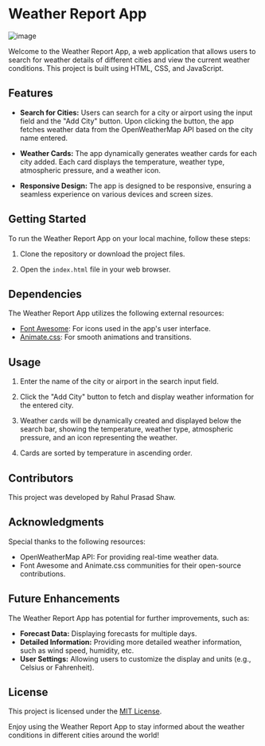 # Weather Report App
![image](https://github.com/rjrahul08/Weather-App/assets/61372250/1b48c53f-1b2c-4ecf-b7c7-4f205b38940f) 

Welcome to the Weather Report App, a web application that allows users to search for weather details of different cities and view the current weather conditions. This project is built using HTML, CSS, and JavaScript.

## Features

- **Search for Cities:** Users can search for a city or airport using the input field and the "Add City" button. Upon clicking the button, the app fetches weather data from the OpenWeatherMap API based on the city name entered.

- **Weather Cards:** The app dynamically generates weather cards for each city added. Each card displays the temperature, weather type, atmospheric pressure, and a weather icon.

- **Responsive Design:** The app is designed to be responsive, ensuring a seamless experience on various devices and screen sizes.

## Getting Started

To run the Weather Report App on your local machine, follow these steps:

1. Clone the repository or download the project files.

2. Open the `index.html` file in your web browser.

## Dependencies

The Weather Report App utilizes the following external resources:

- [Font Awesome](https://fontawesome.com/): For icons used in the app's user interface.
- [Animate.css](https://animate.style/): For smooth animations and transitions.

## Usage

1. Enter the name of the city or airport in the search input field.

2. Click the "Add City" button to fetch and display weather information for the entered city.

3. Weather cards will be dynamically created and displayed below the search bar, showing the temperature, weather type, atmospheric pressure, and an icon representing the weather.

4. Cards are sorted by temperature in ascending order.

## Contributors

This project was developed by Rahul Prasad Shaw.

## Acknowledgments

Special thanks to the following resources:

- OpenWeatherMap API: For providing real-time weather data.
- Font Awesome and Animate.css communities for their open-source contributions.

## Future Enhancements

The Weather Report App has potential for further improvements, such as:

- **Forecast Data:** Displaying forecasts for multiple days.
- **Detailed Information:** Providing more detailed weather information, such as wind speed, humidity, etc.
- **User Settings:** Allowing users to customize the display and units (e.g., Celsius or Fahrenheit).

## License

This project is licensed under the [MIT License](LICENSE).

Enjoy using the Weather Report App to stay informed about the weather conditions in different cities around the world!
